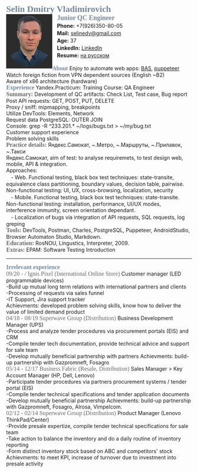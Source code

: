 <font size="5" color="778899" face="Trebuchet MS"> <b>Selin Dmitry Vladimirovich</b> </font> <br clear="side"/>
<img src="https://raw.githubusercontent.com/Selinedv/selinedv.github.io/main/smallphoto.jpg" align="left" alt="image" width="125" /> <cut/>
ㅤ<font size="4" color="778899" face="Trebuchet MS"><b>Junior QC Engineer</b></font><br clear="">
ㅤ**Phone:** +7(926)350-80-05 <br clear="">
ㅤ**Mail:** selinedv@gmail.com <br clear="">
ㅤ**Age:** 37 <br clear="">
ㅤ**LinkedIn:** [LinkedIn](https://linkedin.com/in/dmitry-selin-a71085211 "Click to access, care VPN") <br clear="">
ㅤ**Resume:** [на русском](https://github.com/Selinedv/selinedv.github.io/raw/main/Selin%20QC%20trainee____.pdf "Click to load")<br clear=""> <br clear="">
<font size="3" color="778899" face="Trebuchet MS"><b>About</b></font>
Enjoy to automate web apps: [BAS](https://youtu.be/4l94BWbky_o "Click for Youtube. Send promo letters to distinct e-mails. Details on algorithm is in summary under video; rec for 1,25 speed"), [puppeteer](https://youtu.be/hSY4BcvlmOI "Click for Youtube. Auto-update a CV on hh website; antibot capture is workarounded")<br clear="">
Watch foreign fiction from VPN dependent sources (English ~B2) <br clear=""/>
Aware of x86 architecture (hardware) <br clear="">
<font size="3" color="778899" face="Trebuchet MS"><b>Experience</b></font>
Yandex.Practicum: Training Course: QA Engineer <br clear="">
<font size="3" color="696969" face="Trebuchet MS"><b>Summary:</b></font>
Development of QC artifacts: Check List, Test case, Bug report <br clear=""/>
Post API requests: GET, POST, PUT, DELETE <br clear=""/>
Proxy / sniff: mipmapping, breakpoints <br clear=""/>
Utilize DevTools: Elements, Network <br clear=""/>
Request data PostgreSQL: OUTER JOIN <br clear=""/>
Console: grep -R ^233.201.* ~/logs/bugs.txt > ~/my/bug.txt <br clear=""/>
Customer support experience<br clear=""/>
Problem solving skills<br clear=""/>
<font size="3" color="696969" face="Trebuchet MS"><b>Practice details:</b></font>
Яндекс.Самокат, ~.Метро, ~.Маршруты, ~.Прилавок, ~.Такси <br clear=""/>
Яндекс.Самокат, aim of test: to analyse requiremets, to test design web, mobile, API &  integration.     
Approaches: <br clear=""/>
ㅤ- Web. Functional testing, black box test techniques: state-transite, equivalence class partitioning, boundary values, decision table, pairwise. Non-functional testing: UI, UX, cross-browsing, localization, security <br clear=""/>
ㅤ- Mobile. Functional testing, black box test techniques: state-transite. Non-functional testing: installation, performance, UI/UX modes, interference immunity, screen orientation dependant. <br clear=""/>
ㅤ- Localization of bugs via integration of API requests, SQL requests, log greping <br clear="">
<font size="3" color="696969" face="Trebuchet MS"><b>Tools:</b></font>
 DevTools, Postman, Charles, PostgreSQL, Puppeteer, AndroidStudio, Browser Automaton Studio, Markdown.<br clear="">
<font size="3" color="696969" face="Trebuchet MS"><b>Education:</b></font> 
RosNOU, Lingustics, Interpreter, 2009.<br clear="">
<font size="3" color="696969" face="Trebuchet MS"><b>Extras:</b></font>
EPAM: Software Testing Introduction <br clear="">

***

<font size="3" color="778899" face="Trebuchet MS"><b>Irrelevant experience</b></font><br clear=""><font size="3" color="696969" face="Trebuchet MS">09/20 - _/_ Ignis Pixel (International Online Store)</font>
Customer manager (LED programmable devices)<br clear=""> 
-Build up mutual long term relations with international partners and clients<br clear=""> 
-Processing of requests via sales funnel<br clear=""> 
-IT Support, Jira support tracker<br clear=""> 
Achievments: developed problem solving skills, know how to deliver the value of limited demand product</font><br clear="">
<font size="3" color="696969" face="Trebuchet MS">04/18 - 08/19 Superwave Group (Distribution)</font>
Business Development Manager (UPS)<br clear=""> 
-Process and analyze tender procedures via procurement portals (EIS) and CRM <br clear="">
-Compile tender tech documentation, provide technical advice and support for sale team <br clear="">
-Develop mutually beneficial partnership with partners
Achievments: build-up partnership with Gazpromneft, Fosagro<br clear=""/>
<font size="3" color="696969" face="Trebuchet MS">05/14 - 12/17 Business Fabric (Resale, Distribution)</font>
Sales Manager > Key Account Manager (HP, Dell, Lenovo)<br clear="">
-Participate tender prоcedures via partners procurement systems / tender portal (EIS) <br clear="">
-Compile tender technical specifications and tender application documents <br clear="">
-Develop mutually beneficial partnership
Achievments: build-up partnership with Gazpromneft, Fosagro, Alrosa, Vimpelcom.<br clear="">
<font size="3" color="696969" face="Trebuchet MS">02/12 - 02/14 Superwave Group (Distribution)</font>
Product Manager (Lenovo ThinkPad/Center)<br clear=""> 
-Provide presale expertize, compile tender technical specifications for sale team <br clear=""/>
-Take action to balance the inventory and do a daily routine of inventory reporting <br clear=""/>
-Form distinct inventory stock based on ABC and competitors' stock <br clear=""/>
Achievments: to meet KPI, increase of turnover due to investment into presale activity